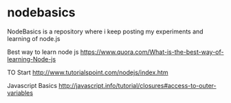 # nodebasics
NodeBasics is a repository where i keep posting my experiments and learning of node.js


Best way to learn node js 
https://www.quora.com/What-is-the-best-way-of-learning-Node-js

TO Start
http://www.tutorialspoint.com/nodejs/index.htm
		

Javascript Basics
http://javascript.info/tutorial/closures#access-to-outer-variables
		